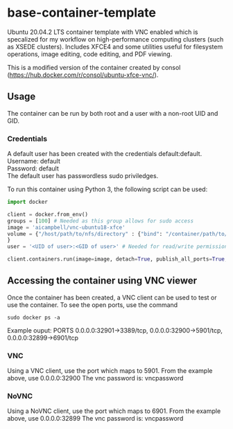 # base-container-template

Ubuntu 20.04.2 LTS container template with VNC enabled which is specalized for my workflow on high-performance computing clusters (such as XSEDE clusters). Includes XFCE4 and some utilities useful for filesystem operations, image editing, code editing, and PDF viewing.

This is a modified version of the container created by consol (https://hub.docker.com/r/consol/ubuntu-xfce-vnc/). 

## Usage
The container can be run by both root and a user with a non-root UID and GID.  

### Credentials
A default user has been created with the credentials default:default.  
Username: default  
Password: default  
The default user has passwordless sudo priviledges.  

To run this container using Python 3, the following script can be used:

```python
import docker

client = docker.from_env()
groups = [100] # Needed as this group allows for sudo access
image = 'aicampbell/vnc-ubuntu18-xfce'
volume = {"/host/path/to/nfs/directory" : {"bind": "/container/path/to/nfs/directory", "mode": "rw"}, # NFS - this is acting as the data directory which is stored on NFS
}
user = '<UID of user>:<GID of user>' # Needed for read/write permissions using NFS

client.containers.run(image=image, detach=True, publish_all_ports=True, volumes=volume, user=user, group_add=groups)
```
## Accessing the container using VNC viewer
Once the container has been created, a VNC client can be used to test or use the container.
To see the open ports, use the command
```
sudo docker ps -a
```
Example ouput:
PORTS
0.0.0.0:32901->3389/tcp, 0.0.0.0:32900->5901/tcp, 0.0.0.0:32899->6901/tcp

### VNC
Using a VNC client, use the port which maps to 5901. From the example above, use 0.0.0.0:32900
The vnc password is: vncpassword

### NoVNC
Using a NoVNC client, use the port which maps to 6901. From the example above, use 0.0.0.0:32899
The vnc password is: vncpassword
